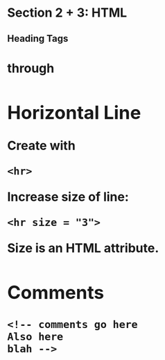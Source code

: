 # Section 2 + 3: HTML

## Heading Tags

<h1> through <h7>

## Horizontal Line

Create with

```
<hr>
```

Increase size of line:

```
<hr size = "3">
```

Size is an HTML attribute. 

## Comments

```
<!-- comments go here
Also here
blah -->
```
